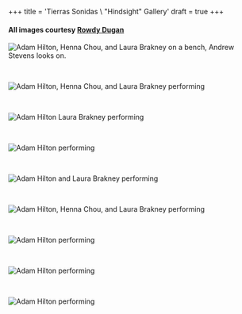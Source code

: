 +++
title = 'Tierras Sonidas \ "Hindsight" Gallery'
draft = true
+++


#### All images courtesy [Rowdy Dugan](https://www.instagram.com/rowdydugan/)

![Adam Hilton, Henna Chou, and Laura Brakney on a bench, Andrew Stevens looks on.](SonicRodeo_Saturday_Otherside_rowdydugan-022.jpg "Hilton, Chou, Brackney and Andrew Stevens")

&nbsp;

![Adam Hilton, Henna Chou, and Laura Brakney performing](SonicRodeo_Saturday_Otherside_rowdydugan-024.jpg)

&nbsp;

![Adam Hilton Laura Brakney performing](SonicRodeo_Saturday_Otherside_rowdydugan-031.jpg)

&nbsp;

![Adam Hilton performing](SonicRodeo_Saturday_Otherside_rowdydugan-034.jpg)

&nbsp;

![Adam Hilton and Laura Brakney performing](SonicRodeo_Saturday_Otherside_rowdydugan-035.jpg)

&nbsp; 

![Adam Hilton, Henna Chou, and Laura Brakney performing](SonicRodeo_Saturday_Otherside_rowdydugan-042.jpg)

&nbsp; 

![Adam Hilton performing](SonicRodeo_Saturday_Otherside_rowdydugan-045-cropped.jpg)

&nbsp; 

![Adam Hilton performing](SonicRodeo_Saturday_Otherside_rowdydugan-049.jpg)

&nbsp; 

![Adam Hilton performing](SonicRodeo_Saturday_Otherside_rowdydugan-054.jpg)

&nbsp; 
